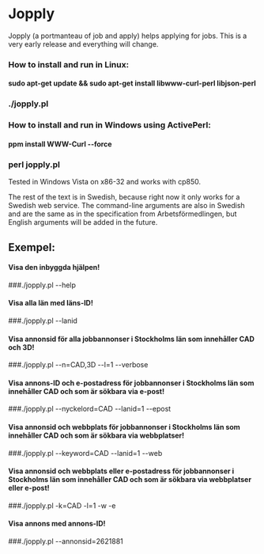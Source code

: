 # Jopply
Jopply (a portmanteau of job and apply) helps applying for jobs.
This is a very early release and everything will change.

### How to install and run in Linux:
#### sudo apt-get update && sudo apt-get install libwww-curl-perl libjson-perl
### ./jopply.pl

### How to install and run in Windows using ActivePerl:
#### ppm install WWW-Curl --force
### perl jopply.pl
Tested in Windows Vista on x86-32 and works with cp850.

The rest of the text is in Swedish, because right now it only works
for a Swedish web service. The command-line arguments are also in
Swedish and are the same as in the specification from
Arbetsförmedlingen, but English arguments will be added in the future.

## Exempel:
#### Visa den inbyggda hjälpen!
###./jopply.pl --help

#### Visa alla län med läns-ID!
###./jopply.pl --lanid

#### Visa annonsid för alla jobbannonser i Stockholms län som innehåller CAD och 3D!
###./jopply.pl --n=CAD,3D --l=1 --verbose

#### Visa annons-ID och e-postadress för jobbannonser i Stockholms län som innehåller CAD och som är sökbara via e-post!
###./jopply.pl --nyckelord=CAD --lanid=1 --epost

#### Visa annonsid och webbplats för jobbannonser i Stockholms län som innehåller CAD och som är sökbara via webbplatser!
###./jopply.pl --keyword=CAD --lanid=1 --web

#### Visa annonsid och webbplats eller e-postadress för jobbannonser i Stockholms län som innehåller CAD och som är sökbara via webbplatser eller e-post!
###./jopply.pl -k=CAD -l=1 -w -e

#### Visa annons med annons-ID!
###./jopply.pl --annonsid=2621881